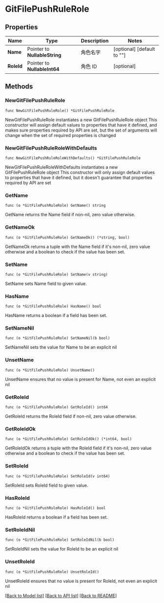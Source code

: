 # GitFilePushRuleRole

## Properties

Name | Type | Description | Notes
------------ | ------------- | ------------- | -------------
**Name** | Pointer to **NullableString** | 角色名字 | [optional] [default to ""]
**RoleId** | Pointer to **NullableInt64** | 角色 ID | [optional] 

## Methods

### NewGitFilePushRuleRole

`func NewGitFilePushRuleRole() *GitFilePushRuleRole`

NewGitFilePushRuleRole instantiates a new GitFilePushRuleRole object
This constructor will assign default values to properties that have it defined,
and makes sure properties required by API are set, but the set of arguments
will change when the set of required properties is changed

### NewGitFilePushRuleRoleWithDefaults

`func NewGitFilePushRuleRoleWithDefaults() *GitFilePushRuleRole`

NewGitFilePushRuleRoleWithDefaults instantiates a new GitFilePushRuleRole object
This constructor will only assign default values to properties that have it defined,
but it doesn't guarantee that properties required by API are set

### GetName

`func (o *GitFilePushRuleRole) GetName() string`

GetName returns the Name field if non-nil, zero value otherwise.

### GetNameOk

`func (o *GitFilePushRuleRole) GetNameOk() (*string, bool)`

GetNameOk returns a tuple with the Name field if it's non-nil, zero value otherwise
and a boolean to check if the value has been set.

### SetName

`func (o *GitFilePushRuleRole) SetName(v string)`

SetName sets Name field to given value.

### HasName

`func (o *GitFilePushRuleRole) HasName() bool`

HasName returns a boolean if a field has been set.

### SetNameNil

`func (o *GitFilePushRuleRole) SetNameNil(b bool)`

 SetNameNil sets the value for Name to be an explicit nil

### UnsetName
`func (o *GitFilePushRuleRole) UnsetName()`

UnsetName ensures that no value is present for Name, not even an explicit nil
### GetRoleId

`func (o *GitFilePushRuleRole) GetRoleId() int64`

GetRoleId returns the RoleId field if non-nil, zero value otherwise.

### GetRoleIdOk

`func (o *GitFilePushRuleRole) GetRoleIdOk() (*int64, bool)`

GetRoleIdOk returns a tuple with the RoleId field if it's non-nil, zero value otherwise
and a boolean to check if the value has been set.

### SetRoleId

`func (o *GitFilePushRuleRole) SetRoleId(v int64)`

SetRoleId sets RoleId field to given value.

### HasRoleId

`func (o *GitFilePushRuleRole) HasRoleId() bool`

HasRoleId returns a boolean if a field has been set.

### SetRoleIdNil

`func (o *GitFilePushRuleRole) SetRoleIdNil(b bool)`

 SetRoleIdNil sets the value for RoleId to be an explicit nil

### UnsetRoleId
`func (o *GitFilePushRuleRole) UnsetRoleId()`

UnsetRoleId ensures that no value is present for RoleId, not even an explicit nil

[[Back to Model list]](../README.md#documentation-for-models) [[Back to API list]](../README.md#documentation-for-api-endpoints) [[Back to README]](../README.md)


